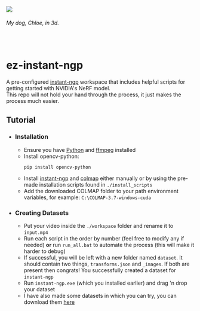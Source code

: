 <img src="assets/images/chloe.gif">

###### My dog, Chloe, in 3d.

<br>

# ez-instant-ngp
A pre-configured [instant-ngp](https://github.com/NVlabs/instant-ngp) workspace that includes helpful scripts for getting started with NVIDIA's NeRF model. \
This repo will not hold your hand through the process, it just makes the process much easier.

## **Tutorial**
- ### **Installation**
    - Ensure you have [Python](https://www.python.org/downloads) and [ffmpeg](https://ffmpeg.org/download.html) installed
    - Install opencv-python:
        ```
        pip install opencv-python
        ```
    - Install [instant-ngp](https://github.com/NVlabs/instant-ngp/releases) and [colmap](https://github.com/colmap/colmap/releases) either manually or by using the pre-made installation scripts found in `./install_scripts`
    - Add the downloaded COLMAP folder to your path environment variables, for example: `C:\COLMAP-3.7-windows-cuda`
- ### Creating Datasets
    - Put your video inside the `./workspace` folder and rename it to `input.mp4`
    - Run each script in the order by number (feel free to modify any if needed) **or** run `run_all.bat` to automate the process (this will make it harder to debug)
    - If successful, you will be left with a new folder named `dataset`. It should contain two things, `transforms.json` and `_images`. If both are present then congrats! You successfully created a dataset for `instant-ngp`
    - Run `instant-ngp.exe` (which you installed earlier) and drag 'n drop your dataset
    - I have also made some datasets in which you can try, you can download them [here](https://github.com/o7q/scrapyard/tree/main/_storage/ez-instant-ngp/dataset_examples)